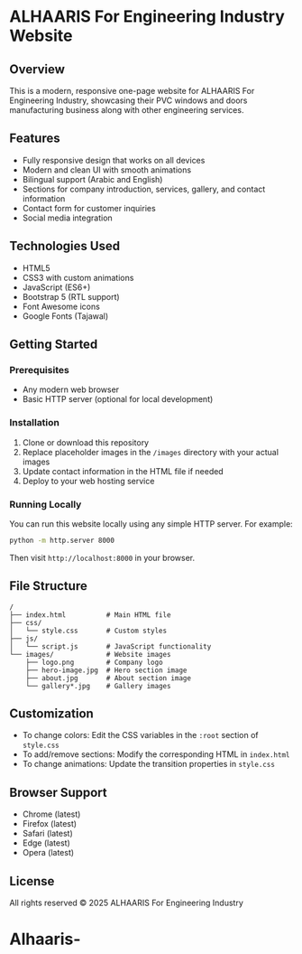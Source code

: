 # ALHAARIS For Engineering Industry Website

## Overview
This is a modern, responsive one-page website for ALHAARIS For Engineering Industry, showcasing their PVC windows and doors manufacturing business along with other engineering services.

## Features
- Fully responsive design that works on all devices
- Modern and clean UI with smooth animations
- Bilingual support (Arabic and English)
- Sections for company introduction, services, gallery, and contact information
- Contact form for customer inquiries
- Social media integration

## Technologies Used
- HTML5
- CSS3 with custom animations
- JavaScript (ES6+)
- Bootstrap 5 (RTL support)
- Font Awesome icons
- Google Fonts (Tajawal)

## Getting Started

### Prerequisites
- Any modern web browser
- Basic HTTP server (optional for local development)

### Installation
1. Clone or download this repository
2. Replace placeholder images in the `/images` directory with your actual images
3. Update contact information in the HTML file if needed
4. Deploy to your web hosting service

### Running Locally
You can run this website locally using any simple HTTP server. For example:

```bash
python -m http.server 8000
```

Then visit `http://localhost:8000` in your browser.

## File Structure
```
/
├── index.html          # Main HTML file
├── css/
│   └── style.css       # Custom styles
├── js/
│   └── script.js       # JavaScript functionality
└── images/             # Website images
    ├── logo.png        # Company logo
    ├── hero-image.jpg  # Hero section image
    ├── about.jpg       # About section image
    └── gallery*.jpg    # Gallery images
```

## Customization
- To change colors: Edit the CSS variables in the `:root` section of `style.css`
- To add/remove sections: Modify the corresponding HTML in `index.html`
- To change animations: Update the transition properties in `style.css`

## Browser Support
- Chrome (latest)
- Firefox (latest)
- Safari (latest)
- Edge (latest)
- Opera (latest)

## License
All rights reserved © 2025 ALHAARIS For Engineering Industry
# Alhaaris-





